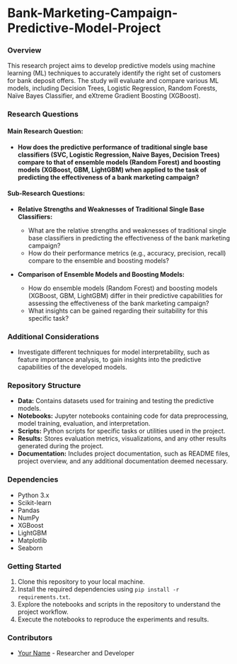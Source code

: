 # Bank-Marketing-Campaign-Predictive-Model-Project

### Overview
This research project aims to develop predictive models using machine learning (ML) techniques to accurately identify the right set of customers for bank deposit offers. The study will evaluate and compare various ML models, including Decision Trees, Logistic Regression, Random Forests, Naïve Bayes Classifier, and eXtreme Gradient Boosting (XGBoost).

### Research Questions
#### Main Research Question:
- **How does the predictive performance of traditional single base classifiers (SVC, Logistic Regression, Naive Bayes, Decision Trees) compare to that of ensemble models (Random Forest) and boosting models (XGBoost, GBM, LightGBM) when applied to the task of predicting the effectiveness of a bank marketing campaign?**

#### Sub-Research Questions:
- **Relative Strengths and Weaknesses of Traditional Single Base Classifiers:**
  - What are the relative strengths and weaknesses of traditional single base classifiers in predicting the effectiveness of the bank marketing campaign?
  - How do their performance metrics (e.g., accuracy, precision, recall) compare to the ensemble and boosting models?

- **Comparison of Ensemble Models and Boosting Models:**
  - How do ensemble models (Random Forest) and boosting models (XGBoost, GBM, LightGBM) differ in their predictive capabilities for assessing the effectiveness of the bank marketing campaign?
  - What insights can be gained regarding their suitability for this specific task?

### Additional Considerations
- Investigate different techniques for model interpretability, such as feature importance analysis, to gain insights into the predictive capabilities of the developed models.

### Repository Structure
- **Data:** Contains datasets used for training and testing the predictive models.
- **Notebooks:** Jupyter notebooks containing code for data preprocessing, model training, evaluation, and interpretation.
- **Scripts:** Python scripts for specific tasks or utilities used in the project.
- **Results:** Stores evaluation metrics, visualizations, and any other results generated during the project.
- **Documentation:** Includes project documentation, such as README files, project overview, and any additional documentation deemed necessary.

### Dependencies
- Python 3.x
- Scikit-learn
- Pandas
- NumPy
- XGBoost
- LightGBM
- Matplotlib
- Seaborn

### Getting Started
1. Clone this repository to your local machine.
2. Install the required dependencies using `pip install -r requirements.txt`.
3. Explore the notebooks and scripts in the repository to understand the project workflow.
4. Execute the notebooks to reproduce the experiments and results.

### Contributors
- [Your Name](https://github.com/yourusername) - Researcher and Developer

